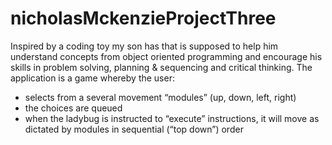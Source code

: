 # nicholasMckenzieProjectThree

Inspired by a coding toy my son has that is supposed to help him understand concepts from object oriented programming and encourage his skills in problem solving, planning & sequencing and critical thinking.
The application is a game whereby the user:
- selects from a several movement “modules” (up, down, left, right)
- the choices are queued
- when the ladybug is instructed to “execute” instructions, it will move as dictated by modules in sequential (“top down”) order
